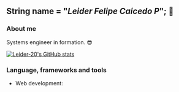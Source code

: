 ## String name = "*Leider Felipe Caicedo P*"; 👋

### About me

Systems engineer in formation. 😎

[![Leider-20's GitHub stats](https://github-readme-stats.vercel.app/api?username=Leider-20)](https://github.com/Leider-20/github-readme-stats)

### Language, frameworks and tools

* Web development:
  
  

<!--
**Leider-20/Leider-20** is a ✨ _special_ ✨ repository because its `README.md` (this file) appears on your GitHub profile.

Here are some ideas to get you started:

- 🔭 I’m currently working on ...
- 🌱 I’m currently learning ...
- 👯 I’m looking to collaborate on ...
- 🤔 I’m looking for help with ...
- 💬 Ask me about ...
- 📫 How to reach me: ...
- 😄 Pronouns: ...
- ⚡ Fun fact: ...
-->
